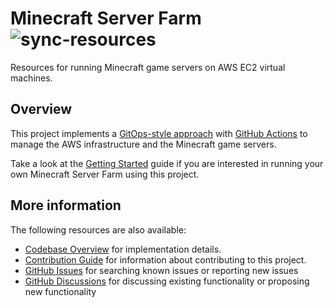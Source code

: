 # Minecraft Server Farm ![sync-resources](https://github.com/cpolanec/minecraft-server-farm/workflows/sync-resources/badge.svg)

Resources for running Minecraft game servers on AWS EC2 virtual machines. 

## Overview

This project implements a [GitOps-style approach](https://www.atlassian.com/git/tutorials/gitops) with [GitHub Actions](https://github.com/features/actions) to manage the AWS infrastructure and the Minecraft game servers.

Take a look at the [Getting Started](./docs/GETTING-STARTED.md) guide if you are interested in running your own Minecraft Server Farm using this project.

## More information

The following resources are also available:

- [Codebase Overview](./docs/codebase-overview.md) for implementation details.
- [Contribution Guide](./CONTRIBUTING.md) for information about contributing to this project.
- [GitHub Issues](https://github.com/cpolanec/minecraft-server-farm/issues) for searching known issues or reporting new issues
- [GitHub Discussions](https://github.com/cpolanec/minecraft-server-farm/discussions) for discussing existing functionality or proposing new functionality
